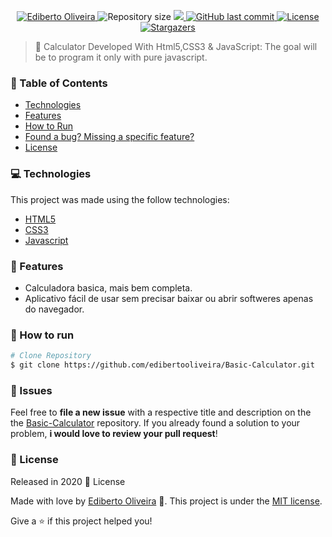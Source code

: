 <p align="center">	
<a href="https://www.linkedin.com/in/ediberto-b-oliveira-872926178/">
  <img alt="Ediberto Oliveira" src="https://img.shields.io/badge/Author-Ediberto%20Oliveira-red" />
  </a>
  <img alt="Repository size" src="https://img.shields.io/github/repo-size/edibertooliveira/Basic-Calculator?color=red">

  <a aria-label="Completed" href="https://edibertooliveira.github.io/Basic-Calculator/">
    <img src="https://img.shields.io/badge/Project-Calculator--Basic-red"></img>
  </a>
  <a href="https://github.com/edibertooliveira/Proffy-Web/commits/master">
    <img alt="GitHub last commit" src="https://img.shields.io/github/last-commit/edibertooliveira/Basic-Calculator?color=red">
  </a> 

  <a href="https://github.com/edibertooliveira/Proffy-Web/master/LICENSE">
    <img alt="License" src="https://img.shields.io/badge/license-MIT-red">
  </a>
  
   <a href="https://github.com/edibertooliveira/Proffy-Web/stargazers">
    <img alt="Stargazers" src="https://img.shields.io/github/stars/edibertooliveira/Basic-Calculator?color=red">
  </a>
</p>

> :rocket: Calculator Developed With Html5,CSS3 & JavaScript: The goal will be to program it only with pure javascript.

### :pushpin: Table of Contents

* [Technologies](#computer-technologies)
* [Features](#rocket-features)
* [How to Run](#construction_worker-how-to-run)
* [Found a bug? Missing a specific feature?](#bug-issues)
* [License](#closed_book-license)

### :computer: Technologies
This project was made using the follow technologies:
<ul>
  <li><a href="https://developer.mozilla.org/">HTML5</a></li>
  <li><a href="https://css-tricks.com/">CSS3</a></li>
  <li><a href="https://www.javascript.com/">Javascript</a></li>
</ul>

### :rocket: Features

* Calculadora basica, mais bem completa.
* Aplicativo fácil de usar sem precisar baixar ou abrir softweres apenas do navegador.

### :construction_worker: How to run
```bash
# Clone Repository
$ git clone https://github.com/edibertooliveira/Basic-Calculator.git
```

### :bug: Issues
Feel free to **file a new issue** with a respective title and description on the the [Basic-Calculator](https://github.com/edibertooliveira/Basic-Calculator/issues) repository. If you already found a solution to your problem, **i would love to review your pull request**!

### :closed_book: License
Released in 2020 :closed_book: License

Made with love by [Ediberto Oliveira](https://github.com/edibertooliveira/) 🚀.
This project is under the [MIT license](https://github.com/edibertooliveira/Basic-Calculator/master/LICENSE).

Give a ⭐️ if this project helped you!
